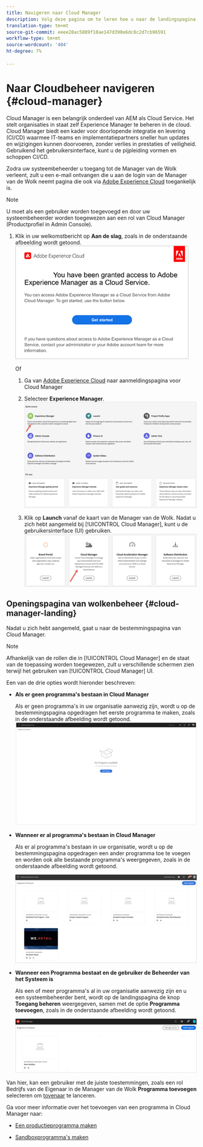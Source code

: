 ```yaml
---
title: Navigeren naar Cloud Manager
description: Volg deze pagina om te leren hoe u naar de landingspagina van Cloud Manager kunt navigeren
translation-type: tm+mt
source-git-commit: eeee28ac5889f18ae147d390e6dc8c2d7cb96591
workflow-type: tm+mt
source-wordcount: '404'
ht-degree: 7%

---
```



# Naar Cloudbeheer navigeren {#cloud-manager}

Cloud Manager is een belangrijk onderdeel van AEM als Cloud Service. Het stelt organisaties in staat zelf Experience Manager te beheren in de cloud. Cloud Manager biedt een kader voor doorlopende integratie en levering (CI/CD) waarmee IT-teams en implementatiepartners sneller hun updates en wijzigingen kunnen doorvoeren, zonder verlies in prestaties of veiligheid. Gebruikend het gebruikersinterface, kunt u de pijpleiding vormen en schoppen CI/CD.

Zodra uw systeembeheerder u toegang tot de Manager van de Wolk verleent, zult u een e-mail ontvangen die u aan de login van de Manager van de Wolk neemt pagina die ook via [Adobe Experience Cloud](https://my.cloudmanager.adobe.com/) toegankelijk is.

>[!NOTE]
>U moet als een gebruiker worden toegevoegd en door uw systeembeheerder worden toegewezen aan een rol van Cloud Manager (Productprofiel in Admin Console).

1. Klik in uw welkomstbericht op **Aan de slag**, zoals in de onderstaande afbeelding wordt getoond.
   ![](/help/onboarding/what-is-required/assets/get-started-email.png)

   Of

   1. Ga van [Adobe Experience Cloud](https://my.cloudmanager.adobe.com/) naar aanmeldingspagina voor Cloud Manager

   1. Selecteer **Experience Manager**.
      ![](/help/onboarding/getting-access-to-aem-in-cloud/assets/landing-page1.png)

   1. Klik op **Launch** vanaf de kaart van de Manager van de Wolk.
Nadat u zich hebt aangemeld bij [!UICONTROL Cloud Manager], kunt u de gebruikersinterface (UI) gebruiken.
      ![](/help/onboarding/getting-access-to-aem-in-cloud/assets/landing-page2.png)


## Openingspagina van wolkenbeheer {#cloud-manager-landing}

Nadat u zich hebt aangemeld, gaat u naar de bestemmingspagina van Cloud Manager.

>[!NOTE]
>Afhankelijk van de rollen die in [!UICONTROL Cloud Manager] en de staat van de toepassing worden toegewezen, zult u verschillende schermen zien terwijl het gebruiken van [!UICONTROL Cloud Manager] UI.

Een van de drie opties wordt hieronder beschreven:

* **Als er geen programma&#39;s bestaan in Cloud Manager**

   Als er geen programma&#39;s in uw organisatie aanwezig zijn, wordt u op de bestemmingspagina opgedragen het eerste programma te maken, zoals in de onderstaande afbeelding wordt getoond.
   ![](/help/onboarding/getting-access-to-aem-in-cloud/assets/first_timelogin0.png)

* **Wanneer er al programma&#39;s bestaan in Cloud Manager**

   Als er al programma&#39;s bestaan in uw organisatie, wordt u op de bestemmingspagina opgedragen een ander programma toe te voegen en worden ook alle bestaande programma&#39;s weergegeven, zoals in de onderstaande afbeelding wordt getoond.

   ![](/help/onboarding/getting-access-to-aem-in-cloud/assets/first_timelogin1.png)

* **Wanneer een Programma bestaat en de gebruiker de Beheerder van het Systeem is**

   Als een of meer programma&#39;s al in uw organisatie aanwezig zijn en u een systeembeheerder bent, wordt op de landingspagina de knop **Toegang beheren** weergegeven, samen met de optie **Programma toevoegen**, zoals in de onderstaande afbeelding wordt getoond.

   ![](/help/onboarding/getting-access-to-aem-in-cloud/assets/admin-console-4.png)

Van hier, kan een gebruiker met de juiste toestemmingen, zoals een rol Bedrijfs van de Eigenaar in de Manager van de Wolk **Programma toevoegen** selecteren om [tovenaar](/help/onboarding/getting-access-to-aem-in-cloud/using-the-wizard.md) te lanceren.

Ga voor meer informatie over het toevoegen van een programma in Cloud Manager naar:

* [Een productieprogramma maken](/help/onboarding/getting-access-to-aem-in-cloud/creating-production-program.md)

* [Sandboxprogramma&#39;s maken](/help/onboarding/getting-access-to-aem-in-cloud/creating-sandbox-program.md)